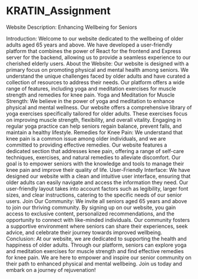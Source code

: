# KRATIN_Assignment

Website Description: Enhancing Wellbeing for Seniors

Introduction: 
Welcome to our website dedicated to the wellbeing of older adults aged 65 years and above. We have developed a user-friendly platform that combines the power of React for the frontend and Express server for the backend, allowing us to provide a seamless experience to our cherished elderly users.
About the Website:
 Our website is designed with a primary focus on promoting physical and mental health among seniors. We understand the unique challenges faced by older adults and have curated a collection of resources to address their needs. Our platform offers a wide range of features, including yoga and meditation exercises for muscle strength and remedies for knee pain.
Yoga and Meditation for Muscle Strength: 
We believe in the power of yoga and meditation to enhance physical and mental wellness. Our website offers a comprehensive library of yoga exercises specifically tailored for older adults. These exercises focus on improving muscle strength, flexibility, and overall vitality. Engaging in regular yoga practice can help seniors regain balance, prevent falls, and maintain a healthy lifestyle.
Remedies for Knee Pain: 
We understand that knee pain is a common issue among older individuals, and we are committed to providing effective remedies. Our website features a dedicated section that addresses knee pain, offering a range of self-care techniques, exercises, and natural remedies to alleviate discomfort. Our goal is to empower seniors with the knowledge and tools to manage their knee pain and improve their quality of life.
User-Friendly Interface: 
We have designed our website with a clean and intuitive user interface, ensuring that older adults can easily navigate and access the information they need. Our user-friendly layout takes into account factors such as legibility, larger font sizes, and clear instructions, catering to the specific needs of our senior users.
Join Our Community: 
We invite all seniors aged 65 years and above to join our thriving community. By signing up on our website, you gain access to exclusive content, personalized recommendations, and the opportunity to connect with like-minded individuals. Our community fosters a supportive environment where seniors can share their experiences, seek advice, and celebrate their journey towards improved wellbeing.
Conclusion:
 At our website, we are dedicated to supporting the health and happiness of older adults. Through our platform, seniors can explore yoga and meditation exercises for muscle strength and find effective remedies for knee pain. We are here to empower and inspire our senior community on their path to enhanced physical and mental wellbeing. Join us today and embark on a journey of rejuvenation! 
